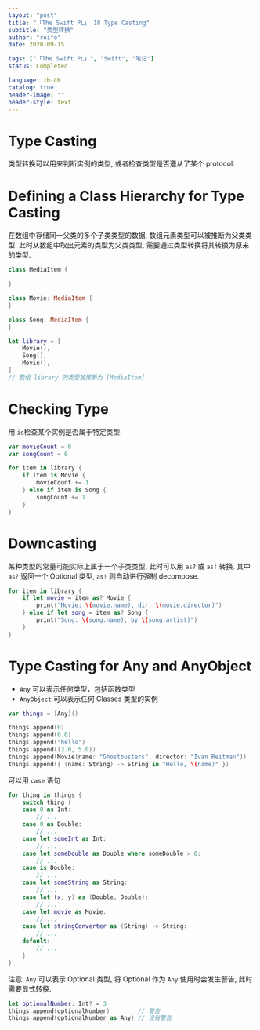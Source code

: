 ```yaml
---
layout: "post"
title: "「The Swift PL」 18 Type Casting"
subtitle: "类型转换"
author: "roife"
date: 2020-09-15

tags: ["「The Swift PL」", "Swift", "笔记"]
status: Completed

language: zh-CN
catalog: true
header-image: ""
header-style: text
---
```


# Type Casting

类型转换可以用来判断实例的类型, 或者检查类型是否遵从了某个 protocol.

# Defining a Class Hierarchy for Type Casting

在数组中存储同一父类的多个子类类型的数据, 数组元素类型可以被推断为父类类型.
此时从数组中取出元素的类型为父类类型, 需要通过类型转换将其转换为原来的类型.

```swift
class MediaItem {

}

class Movie: MediaItem {
}

class Song: MediaItem {
}

let library = [
    Movie(),
    Song(),
    Movie(),
]
// 数组 library 的类型被推断为 [MediaItem]
```

# Checking Type
用 `is`检查某个实例是否属于特定类型.

```swift
var movieCount = 0
var songCount = 0

for item in library {
    if item is Movie {
        movieCount += 1
    } else if item is Song {
        songCount += 1
    }
}
```

# Downcasting

某种类型的常量可能实际上属于一个子类类型, 此时可以用 `as?` 或 `as!` 转换. 其中 `as?` 返回一个 Optional 类型, `as!` 则自动进行强制 decompose.

```swift
for item in library {
    if let movie = item as? Movie {
        print("Movie: \(movie.name), dir. \(movie.director)")
    } else if let song = item as? Song {
        print("Song: \(song.name), by \(song.artist)")
    }
}
```

# Type Casting for Any and AnyObject

- `Any` 可以表示任何类型，包括函数类型
- `AnyObject` 可以表示任何 Classes 类型的实例

```swift
var things = [Any]()

things.append(0)
things.append(0.0)
things.append("hello")
things.append((3.0, 5.0))
things.append(Movie(name: "Ghostbusters", director: "Ivan Reitman"))
things.append({ (name: String) -> String in "Hello, \(name)" })
```

可以用 `case` 语句

```swift
for thing in things {
    switch thing {
    case 0 as Int:
        // ...
    case 0 as Double:
        // ...
    case let someInt as Int:
        // ...
    case let someDouble as Double where someDouble > 0:
        // ...
    case is Double:
        // ...
    case let someString as String:
        // ...
    case let (x, y) as (Double, Double):
        // ...
    case let movie as Movie:
        // ...
    case let stringConverter as (String) -> String:
        // ...
    default:
        // ...
    }
}
```

注意: `Any` 可以表示 Optional 类型, 将 Optional 作为 `Any` 使用时会发生警告, 此时需要显式转换.

```swift
let optionalNumber: Int? = 3
things.append(optionalNumber)        // 警告
things.append(optionalNumber as Any) // 没有警告
```

